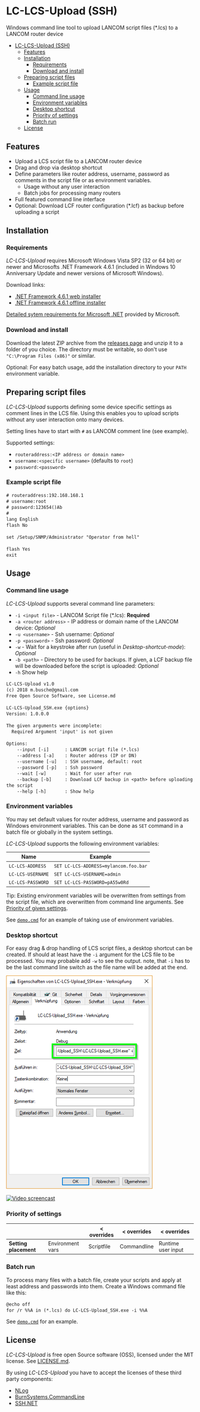 # LC-LCS-Upload (SSH)
Windows command line tool to upload LANCOM script files (*.lcs) to a LANCOM router device

<!-- TOC -->

- [LC-LCS-Upload (SSH)](#lc-lcs-upload-ssh)
    - [Features](#features)
    - [Installation](#installation)
        - [Requirements](#requirements)
        - [Download and install](#download-and-install)
    - [Preparing script files](#preparing-script-files)
        - [Example script file](#example-script-file)
    - [Usage](#usage)
        - [Command line usage](#command-line-usage)
        - [Environment variables](#environment-variables)
        - [Desktop shortcut](#desktop-shortcut)
        - [Priority of settings](#priority-of-settings)
        - [Batch run](#batch-run)
    - [License](#license)

<!-- /TOC -->

## Features
- Upload a LCS script file to a LANCOM router device
- Drag and drop via desktop shortcut
- Define parameters like router address, username, password as comments in the script file or as environment variables.
    - Usage without any user interaction
    - Batch jobs for processing many routers
- Full featured command line interface
- Optional: Download LCF router configuration (*.lcf) as backup before uploading a script

## Installation

### Requirements

*LC-LCS-Upload* requires Microsoft Windows Vista SP2 (32 or 64 bit) or newer and Microsofts .NET Framework 4.6.1 (included in Windows 10 Anniversary Update and newer versions of Microsoft Windows).

Download links:

- [.NET Framework 4.6.1 web installer](http://go.microsoft.com/fwlink/?LinkId=780597)
- [.NET Framework 4.6.1 offline installer](http://go.microsoft.com/fwlink/?LinkId=780601)

[Detailed sytem requirements for Microsoft .NET](https://docs.microsoft.com/en-us/dotnet/framework/get-started/system-requirements) provided by Microsoft.

### Download and install

Download the latest ZIP archive from the [releases page](https://github.com/elpatron68/lc-lcs-upload/releases) and unzip it to a folder of you choice. The directory must be writable, so don't use `"C:\Program Files (x86)"` or similar.

Optional: For easy batch usage, add the installation directory to your `PATH` environment variable.

## Preparing script files
*LC-LCS-Upload* supports defining some device specific settings as comment lines in the LCS file. Using this enables you to upload scripts without any user interaction onto many devices.

Setting lines have to start with `#` as LANCOM comment line (see example).

Supported settings:
- `routeraddress:<IP address or domain name>`
- `username:<specific username>` (defaults to `root`)
- `password:<password>`

### Example script file

```
# routeraddress:192.168.168.1
# username:root
# password:123654()Ab
#
lang English
flash No

set /Setup/SNMP/Administrator "Operator from hell"

flash Yes
exit
```


## Usage

### Command line usage

*LC-LCS-Upload* supports several command line parameters:

- `-i <input file>` - LANCOM Script file (*.lcs): **Required**
- `-a <router address>` - IP address or domain name of the LANCOM device: *Optional*
- `-u <username>` - Ssh username: *Optional*
- `-p <password>` - Ssh password: *Optional*
- `-w` - Wait for a keystroke after run (useful in *Desktop-shortcut-mode*): *Optional*
- `-b <path>` - Directory to be used for backups. If given, a LCF backup file will be downloaded before the script is uploaded: *Optional*
- `-h` Show help

```
LC-LCS-Upload v1.0
(c) 2018 m.busche@gmail.com
Free Open Source Software, see License.md

LC-LCS-Upload_SSH.exe {options}
Version: 1.0.0.0

The given arguments were incomplete:
  Required Argument 'input' is not given

Options:
    --input [-i]      : LANCOM script file (*.lcs)
    --address [-a]    : Router address (IP or DN)
    --username [-u]   : SSH username, default: root
    --password [-p]   : Ssh password
    --wait [-w]       : Wait for user after run
    --backup [-b]     : Download LCF backup in <path> before uploading the script
    --help [-h]       : Show help
```
### Environment variables

You may set default values for router address, username and password as Windows environment variables. This can be done as `SET` command in a batch file or globally in the system settings.

*LC-LCS-Upload* supports the following environment variables:

| Name              | Example                               |
| ----------------- | ------------------------------------- |
| `LC-LCS-ADDRESS`  | `SET LC-LCS-ADDRESS=mylancom.foo.bar` |
| `LC-LCS-USERNAME` | `SET LC-LCS-USERNAME=admin`           |
| `LC-LCS-PASSWORD` | `SET LC-LCS-PASSWORD=pA55w0Rd`        |

Tip: Existing environment variables will be overwritten from settings from the script file, which are overwritten from command line arguments. See [Priority of given settings](README.md#Priority-of-settings).

See [`demo.cmd`](https://github.com/elpatron68/lc-lcs-upload/blob/master/LC-LCS-Upload_SSH/demo.cmd) for an example of taking use of environment variables.


### Desktop shortcut

For easy drag & drop handling of LCS script files, a desktop shortcut can be created. If should at least have the `-i` argument for the LCS file to be processed. You may probable add `-w` to see the output. note, that `-i` has to be the last command line switch as the file name will be added at the end.

![Desktop shortcut](https://github.com/elpatron68/lc-lcs-upload/raw/master/screenshots/LC-LCS-Upload_SSH.exe_shortcut.png "Desktop shortcut settings")


[![Video screencast](https://j.gifs.com/3231Np.gif)](https://www.youtube.com/watch?v=h_yv8S8wOhI)

### Priority of settings

|                       |                  | < overrides | < overrides | < overrides         |
| --------------------- | ---------------- | ----------- | ----------- | ------------------- |
| **Setting placement** | Environment vars | Scriptfile  | Commandline | Runtime user input  |

### Batch run

To process many files with a batch file, create your scripts and apply at least address and passwords into them. Create a Windows command file like this:

```
@echo off
for /r %%A in (*.lcs) do LC-LCS-Upload_SSH.exe -i %%A
```

See [`demo.cmd`](https://github.com/elpatron68/lc-lcs-upload/blob/master/LC-LCS-Upload_SSH/demo.cmd) for an example.

## License

*LC-LCS-Upload* is free open Source software (OSS), licensed under the MIT license. See [LICENSE.md](https://github.com/elpatron68/lc-lcs-upload/raw/master/LICENSE.md).

By using *LC-LCS-Upload* you have to accept the licenses of these third party components:

- [NLog](https://raw.githubusercontent.com/NLog/NLog/master/LICENSE.txt)
- [BurnSystems.CommandLine](https://opensource.org/licenses/MIT)
- [SSH.NET](https://github.com/sshnet/SSH.NET/blob/master/LICENSE)
